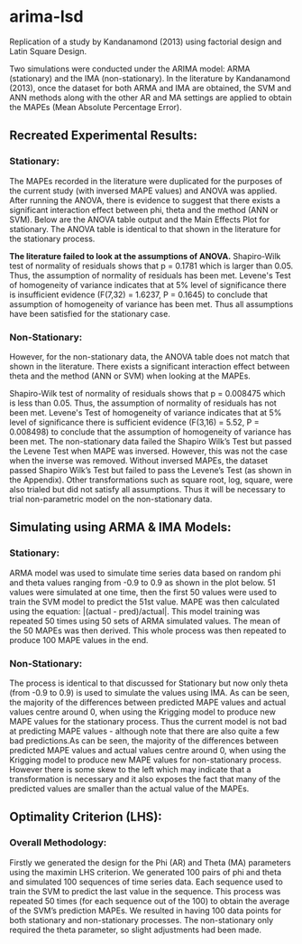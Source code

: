 # arima-lsd
Replication of a study by Kandanamond (2013) using factorial design and Latin Square Design. 

Two simulations were conducted under the ARIMA model: ARMA (stationary) and the IMA (non-stationary). In the literature by Kandanamond (2013), once the dataset for both ARMA and IMA are obtained, the SVM and ANN methods along with the other AR and MA settings are applied to obtain the MAPEs (Mean Absolute Percentage Error).

## Recreated Experimental Results:
### Stationary:
The MAPEs recorded in the literature were duplicated for the purposes of the current study (with inversed MAPE values) and ANOVA was applied. After running the ANOVA, there is evidence to suggest that there exists a significant interaction effect between phi, theta and the method (ANN or SVM). Below are the ANOVA table output and the Main Effects Plot for stationary. The ANOVA table is identical to that shown in the literature for the stationary process.

<b>The literature failed to look at the assumptions of ANOVA.</b> Shapiro-Wilk test of normality of residuals shows that p = 0.1781 which is larger than 0.05. Thus, the assumption of normality of residuals has been met. Levene's Test of homogeneity of variance indicates that at 5% level of significance there is insufficient evidence (F(7,32) = 1.6237, P = 0.1645) to conclude that assumption of homogeneity of variance has been met. Thus all assumptions have been satisfied for the stationary case.

### Non-Stationary:
However, for the non-stationary data, the ANOVA table does not match that shown in the literature. There exists a significant interaction effect between theta and the method (ANN or SVM) when looking at the MAPEs.

Shapiro-Wilk test of normality of residuals shows that p = 0.008475 which is less than 0.05. Thus, the assumption of normality of residuals has not been met. Levene's Test of homogeneity of variance indicates that at 5% level of significance there is sufficient evidence (F(3,16) = 5.52, P = 0.008498) to conclude that the assumption of homogeneity of variance has been met.
The non-stationary data failed the Shapiro Wilk’s Test but passed the Levene Test when MAPE was inversed. However, this was not the case when the inverse was removed. Without inversed MAPEs, the dataset passed Shapiro Wilk’s Test but failed to pass the Levene’s Test (as shown in the Appendix). Other transformations such as square root, log, square, were also trialed but did not satisfy all assumptions. Thus it will be necessary to trial non-parametric model on the non-stationary data.

## Simulating using ARMA & IMA Models:
### Stationary:
ARMA model was used to simulate time series data based on random phi and theta values ranging from -0.9 to 0.9 as shown in the plot below. 51 values were simulated at one time, then the first 50 values were used to train the SVM model to predict the 51st value. MAPE was then calculated using the equation: |(actual - pred)/actual|. This model training was repeated 50 times using 50 sets of ARMA simulated values. The mean of the 50 MAPEs was then derived. This whole process was then repeated to produce 100 MAPE values in the end.

### Non-Stationary:
The process is identical to that discussed for Stationary but now only theta (from -0.9 to 0.9) is used to simulate the values using IMA. As can be seen, the majority of the differences between predicted MAPE values and actual values centre around 0, when using the Krigging model to produce new MAPE values for the stationary process. Thus the current model is not bad at predicting MAPE values - although note that there are also quite a few bad predictions.As can be seen, the majority of the differences between predicted MAPE values and actual values centre around 0, when using the Krigging model to produce new MAPE values for non-stationary process. However there is some skew to the left which may indicate that a transformation is necessary and it also exposes the fact that many of the predicted values are smaller than the actual value of the MAPEs.

## Optimality Criterion (LHS):
### Overall Methodology:
Firstly we generated the design for the Phi (AR) and Theta (MA) parameters using the maximin LHS criterion. We generated 100 pairs of phi and theta and simulated 100 sequences of time series data. Each sequence used to train the SVM to predict the last value in the sequence. This process was repeated 50 times (for each sequence out of the 100) to obtain the average of the SVM’s prediction MAPEs. We resulted in having 100 data points for both stationary and non-stationary processes. The non-stationary only required the theta parameter, so slight adjustments had been made.





